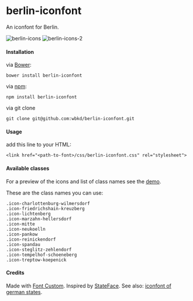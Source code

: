 berlin-iconfont
===============

An iconfont for Berlin.

![berlin-icons](http://i.imgur.com/6R0gyqt.png)
![berlin-icons-2](http://i.imgur.com/BSUce91.png)

#### Installation

via [Bower](http://bower.io/):
```
bower install berlin-iconfont
```

via [npm](https://www.npmjs.com/):
```
npm install berlin-iconfont
```

via git clone
```
git clone git@github.com:wbkd/berlin-iconfont.git
```

#### Usage

add this line to your HTML:

```
<link href="<path-to-font>/css/berlin-iconfont.css" rel="stylesheet">
```

#### Available classes

For a preview of the icons and list of class names see the [demo](http://apps.webkid.io/berlin-iconfont).

These are the class names you can use:

```
.icon-charlottenburg-wilmersdorf
.icon-friedrichshain-kreuzberg
.icon-lichtenberg
.icon-marzahn-hellersdorf
.icon-mitte
.icon-neukoelln
.icon-pankow
.icon-reinickendorf
.icon-spandau
.icon-steglitz-zehlendorf
.icon-tempelhof-schoeneberg
.icon-treptow-koepenick
```

#### Credits

Made with [Font Custom](http://fontcustom.com/).
Inspired by [StateFace](http://propublica.github.io/stateface/).
See also: [iconfont of german states](https://github.com/wbkd/germany-iconfont).
